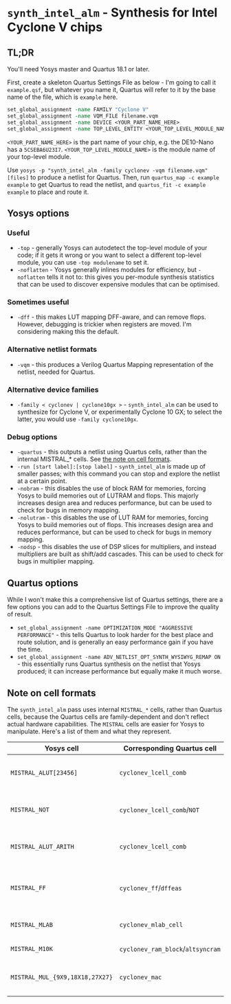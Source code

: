 # `synth_intel_alm` - Synthesis for Intel Cyclone V chips

## TL;DR

You'll need Yosys master and Quartus 18.1 or later.

First, create a skeleton Quartus Settings File as below - I'm going to call it `example.qsf`, but whatever you name it, Quartus will refer to it by the base name of the file, which is `example` here.

```tcl
set_global_assignment -name FAMILY "Cyclone V"
set_global_assignment -name VQM_FILE filename.vqm
set_global_assignment -name DEVICE <YOUR_PART_NAME_HERE>
set_global_assignment -name TOP_LEVEL_ENTITY <YOUR_TOP_LEVEL_MODULE_NAME>
```

`<YOUR_PART_NAME_HERE>` is the part name of your chip, e.g. the DE10-Nano has a `5CSEBA6U23I7`. `<YOUR_TOP_LEVEL_MODULE_NAME>` is the module name of your top-level module.

Use `yosys -p "synth_intel_alm -family cyclonev -vqm filename.vqm" [files]` to produce a netlist for Quartus.
Then, run `quartus_map -c example example` to get Quartus to read the netlist, and `quartus_fit -c example example` to place and route it.

## Yosys options

### Useful

- `-top` - generally Yosys can autodetect the top-level module of your code; if it gets it wrong or you want to select a different top-level module, you can use `-top modulename` to set it.
- `-noflatten` - Yosys generally inlines modules for efficiency, but `-noflatten` tells it not to: this gives you per-module synthesis statistics that can be used to discover expensive modules that can be optimised.

### Sometimes useful

- `-dff` - this makes LUT mapping DFF-aware, and can remove flops. However, debugging is trickier when registers are moved. I'm considering making this the default.

### Alternative netlist formats

- `-vqm` - this produces a Verilog Quartus Mapping representation of the netlist, needed for Quartus.

### Alternative device families

- `-family < cyclonev | cyclone10gx >` - `synth_intel_alm` can be used to synthesize for Cyclone V, or experimentally Cyclone 10 GX; to select the latter, you would use `-family cyclone10gx`.

### Debug options

- `-quartus` - this outputs a netlist using Quartus cells, rather than the internal MISTRAL_* cells. See [the note on cell formats](#note-on-cell-formats).
- `-run [start label]:[stop label]` - `synth_intel_alm` is made up of smaller passes; with this command you can stop and explore the netlist at a certain point.
- `-nobram` - this disables the use of block RAM for memories, forcing Yosys to build memories out of LUTRAM and flops. This majorly increases design area and reduces performance, but can be used to check for bugs in memory mapping.
- `-nolutram` - this disables the use of LUT RAM for memories, forcing Yosys to build memories out of flops. This increases design area and reduces performance, but can be used to check for bugs in memory mapping.
- `-nodsp` - this disables the use of DSP slices for multipliers, and instead multipliers are built as shift/add cascades. This can be used to check for bugs in multiplier mapping.

## Quartus options

While I won't make this a comprehensive list of Quartus settings, there are a few options you can add to the Quartus Settings File to improve the quality of result.

- `set_global_assignment -name OPTIMIZATION_MODE "AGGRESSIVE PERFORMANCE"` - this tells Quartus to look harder for the best place and route solution, and is generally an easy performance gain if you have the time.
- `set_global_assignment -name ADV_NETLIST_OPT_SYNTH_WYSIWYG_REMAP ON` - this essentially runs Quartus synthesis on the netlist that Yosys produced; it can increase performance but equally make it much worse.

## Note on cell formats

The `synth_intel_alm` pass uses internal `MISTRAL_*` cells, rather than Quartus cells, because the Quartus cells are family-dependent and don't reflect actual hardware capabilities. The `MISTRAL` cells are easier for Yosys to manipulate.
Here's a list of them and what they represent.

|  Yosys cell                     |  Corresponding Quartus cell       |                           Description                              |
|---------------------------------|-----------------------------------|--------------------------------------------------------------------|
| `MISTRAL_ALUT[23456]`           | `cyclonev_lcell_comb`             | A LUT; the MISTRAL cell describes the size of the LUT.             |
| `MISTRAL_NOT`                   | `cyclonev_lcell_comb`/`NOT`       | An inverter; Yosys doesn't always push them into LUTs.             |
| `MISTRAL_ALUT_ARITH`            | `cyclonev_lcell_comb`             | A LUT connected to carry logic; often produced by addition.        |
| `MISTRAL_FF`                    | `cyclonev_ff`/`dffeas`            | A flip-flop, with enable, asynchronous clear and synchronous load. |
| `MISTRAL_MLAB`                  | `cyclonev_mlab_cell`              | A 32-address by 1-bit LUT RAM cell.                                |
| `MISTRAL_M10K`                  | `cyclonev_ram_block`/`altsyncram` | An M10K 10-kilobit block RAM.                                      |
| `MISTRAL_MUL_{9X9,18X18,27X27}` | `cyclonev_mac`                    | A 9x9/18x18/27x27 DSP slice, used for multiplication.              |
